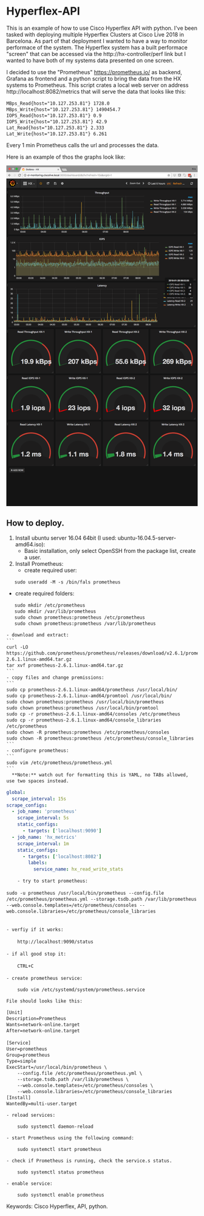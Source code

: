 # Hyperflex-API

This is an example of how to use Cisco Hyperflex API with python. I've been tasked with deploying multiple Hyperflex Clusters at Cisco Live 2018 in Barcelona. As part of that deployment I wanted to have a way to monitor performace of the system. The Hyperflex system has a built performace "screen" that can be accessed via the http://hx-controller/perf link but I wanted to have both of my systems data presented on one screen. 

I decided to use the "Prometheus" https://prometheus.io/ as backend, Grafana as frontend and a python script to bring the data from the HX systems to Prometheus. This script crates a local web server on address http://localhost:8082/metrics that will serve the data that looks like this: 
```
MBps_Read{host="10.127.253.81"} 1728.0 
MBps_Write{host="10.127.253.81"} 1490454.7 
IOPS_Read{host="10.127.253.81"} 0.9 
IOPS_Write{host="10.127.253.81"} 42.9 
Lat_Read{host="10.127.253.81"} 2.333 
Lat_Write{host="10.127.253.81"} 6.261
```
Every 1 min Prometheus calls the url and processes the data.

Here is an example of thos the graphs look like:

![alt text](https://github.com/Kris-Sekula/Hyperflex-API/blob/master/cl2018-stats-example.png "Graphana Dashboard")

## How to deploy.

1. Install ubuntu server 16.04 64bit (I used: ubuntu-16.04.5-server-amd64.iso):
   * Basic installation, only select OpenSSH from the package list, create a user.
2. Install Prometheus:
   * create required user:
```
   sudo useradd -M -s /bin/fals prometheus
```
   * create required folders:
```
   sudo mkdir /etc/prometheus
   sudo mkdir /var/lib/prometheus
   sudo chown prometheus:prometheus /etc/prometheus
   sudo chown prometheus:prometheus /var/lib/prometheus
```	
   	- download and extract:
	```	
	curl -LO https://github.com/prometheus/prometheus/releases/download/v2.6.1/prometheus-2.6.1.linux-amd64.tar.gz
	tar xvf prometheus-2.6.1.linux-amd64.tar.gz
	```		
   	- copy files and change premissions:
	```
	sudo cp prometheus-2.6.1.linux-amd64/prometheus /usr/local/bin/
	sudo cp prometheus-2.6.1.linux-amd64/promtool /usr/local/bin/
	sudo chown prometheus:prometheus /usr/local/bin/prometheus
	sudo chown prometheus:prometheus /usr/local/bin/promtool
	sudo cp -r prometheus-2.6.1.linux-amd64/consoles /etc/prometheus
	sudo cp -r prometheus-2.6.1.linux-amd64/console_libraries /etc/prometheus
	sudo chown -R prometheus:prometheus /etc/prometheus/consoles
	sudo chown -R prometheus:prometheus /etc/prometheus/console_libraries
	```		
	- configure prometheus:
	```
	sudo vim /etc/prometheus/prometheus.yml
	```
	  **Note:** watch out for formatting this is YAML, no TABs allowed, use two spaces instead.

```yaml
global:
  scrape_interval: 15s
scrape_configs:
  - job_name: 'prometheus'
    scrape_interval: 5s
    static_configs:
      - targets: ['localhost:9090']
  - job_name: 'hx_metrics'
    scrape_interval: 1m
    static_configs:
      - targets: ['localhost:8082']
        labels:
          service_name: hx_read_write_stats
```

		- try to start prometheus:

	sudo -u prometheus /usr/local/bin/prometheus --config.file /etc/prometheus/prometheus.yml --storage.tsdb.path /var/lib/prometheus --web.console.templates=/etc/prometheus/consoles --web.console.libraries=/etc/prometheus/console_libraries

		
	- verfiy if it works:
     
		http://localhost:9090/status
	
   	- if all good stop it:
     
		CTRL+C
	
   	- create prometheus service:
```
	sudo vim /etc/systemd/system/prometheus.service
```
	File should looks like this:
```
[Unit]
Description=Prometheus
Wants=network-online.target
After=network-online.target

[Service]
User=prometheus
Group=prometheus
Type=simple
ExecStart=/usr/local/bin/prometheus \
	--config.file /etc/prometheus/prometheus.yml \
	--storage.tsdb.path /var/lib/prometheus \
	--web.console.templates=/etc/prometheus/consoles \
	--web.console.libraries=/etc/prometheus/console_libraries
[Install]
WantedBy=multi-user.target
``` 
	
	- reload services:
```
	sudo systemctl daemon-reload
```
	- start Prometheus using the following command:
```
	sudo systemctl start prometheus
```
	- check if Prometheus is running, check the service.s status.
```	
	sudo systemctl status prometheus
```
	- enable service:
```	
	sudo systemctl enable prometheus
```	


Keywords: Cisco Hyperflex, API, python.
